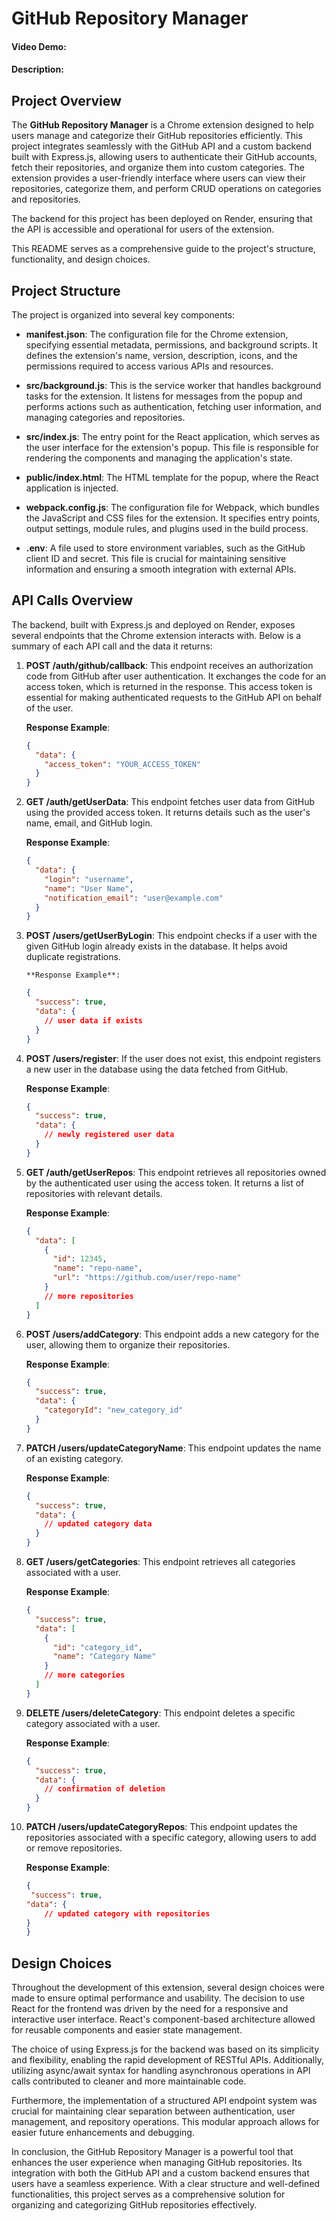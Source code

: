 # GitHub Repository Manager

#### Video Demo: <URL HERE>

#### Description:

## Project Overview

The **GitHub Repository Manager** is a Chrome extension designed to help users manage and categorize their GitHub repositories efficiently. This project integrates seamlessly with the GitHub API and a custom backend built with Express.js, allowing users to authenticate their GitHub accounts, fetch their repositories, and organize them into custom categories. The extension provides a user-friendly interface where users can view their repositories, categorize them, and perform CRUD operations on categories and repositories.

The backend for this project has been deployed on Render, ensuring that the API is accessible and operational for users of the extension.

This README serves as a comprehensive guide to the project's structure, functionality, and design choices.

## Project Structure

The project is organized into several key components:

- **manifest.json**: The configuration file for the Chrome extension, specifying essential metadata, permissions, and background scripts. It defines the extension's name, version, description, icons, and the permissions required to access various APIs and resources.

- **src/background.js**: This is the service worker that handles background tasks for the extension. It listens for messages from the popup and performs actions such as authentication, fetching user information, and managing categories and repositories.

- **src/index.js**: The entry point for the React application, which serves as the user interface for the extension's popup. This file is responsible for rendering the components and managing the application's state.

- **public/index.html**: The HTML template for the popup, where the React application is injected.

- **webpack.config.js**: The configuration file for Webpack, which bundles the JavaScript and CSS files for the extension. It specifies entry points, output settings, module rules, and plugins used in the build process.

- **.env**: A file used to store environment variables, such as the GitHub client ID and secret. This file is crucial for maintaining sensitive information and ensuring a smooth integration with external APIs.

## API Calls Overview

The backend, built with Express.js and deployed on Render, exposes several endpoints that the Chrome extension interacts with. Below is a summary of each API call and the data it returns:

1.  **POST /auth/github/callback**:
    This endpoint receives an authorization code from GitHub after user authentication. It exchanges the code for an access token, which is returned in the response. This access token is essential for making authenticated requests to the GitHub API on behalf of the user.

    **Response Example**:

    ```json
    {
      "data": {
        "access_token": "YOUR_ACCESS_TOKEN"
      }
    }
    ```

2.  **GET /auth/getUserData**:
    This endpoint fetches user data from GitHub using the provided access token. It returns details such as the user's name, email, and GitHub login.

    **Response Example**:

    ```json
    {
      "data": {
        "login": "username",
        "name": "User Name",
        "notification_email": "user@example.com"
      }
    }
    ```

3.  **POST /users/getUserByLogin**:
    This endpoint checks if a user with the given GitHub login already exists in the database. It helps avoid duplicate registrations.

        **Response Example**:

    ```json
    {
      "success": true,
      "data": {
        // user data if exists
      }
    }
    ```

4.  **POST /users/register**:
    If the user does not exist, this endpoint registers a new user in the database using the data fetched from GitHub.

    **Response Example**:

    ```json
    {
      "success": true,
      "data": {
        // newly registered user data
      }
    }
    ```

5.  **GET /auth/getUserRepos**:
    This endpoint retrieves all repositories owned by the authenticated user using the access token. It returns a list of repositories with relevant details.

    **Response Example**:

    ```json
    {
      "data": [
        {
          "id": 12345,
          "name": "repo-name",
          "url": "https://github.com/user/repo-name"
        }
        // more repositories
      ]
    }
    ```

6.  **POST /users/addCategory**:
    This endpoint adds a new category for the user, allowing them to organize their repositories.

    **Response Example**:

    ```json
    {
      "success": true,
      "data": {
        "categoryId": "new_category_id"
      }
    }
    ```

7.  **PATCH /users/updateCategoryName**:
    This endpoint updates the name of an existing category.

    **Response Example**:

    ```json
    {
      "success": true,
      "data": {
        // updated category data
      }
    }
    ```

8.  **GET /users/getCategories**:
    This endpoint retrieves all categories associated with a user.

    **Response Example**:

    ```json
    {
      "success": true,
      "data": [
        {
          "id": "category_id",
          "name": "Category Name"
        }
        // more categories
      ]
    }
    ```

9.  **DELETE /users/deleteCategory**:
    This endpoint deletes a specific category associated with a user.

    **Response Example**:

    ```json
    {
      "success": true,
      "data": {
        // confirmation of deletion
      }
    }
    ```

10. **PATCH /users/updateCategoryRepos**:
    This endpoint updates the repositories associated with a specific category, allowing users to add or remove repositories.

    **Response Example**:


    ```json
    {
     "success": true,
    "data": {
        // updated category with repositories
    }
    }
    ```

## Design Choices

Throughout the development of this extension, several design choices were made to ensure optimal performance and usability. The decision to use React for the frontend was driven by the need for a responsive and interactive user interface. React's component-based architecture allowed for reusable components and easier state management.

The choice of using Express.js for the backend was based on its simplicity and flexibility, enabling the rapid development of RESTful APIs. Additionally, utilizing async/await syntax for handling asynchronous operations in API calls contributed to cleaner and more maintainable code.

Furthermore, the implementation of a structured API endpoint system was crucial for maintaining clear separation between authentication, user management, and repository operations. This modular approach allows for easier future enhancements and debugging.

In conclusion, the GitHub Repository Manager is a powerful tool that enhances the user experience when managing GitHub repositories. Its integration with both the GitHub API and a custom backend ensures that users have a seamless experience. With a clear structure and well-defined functionalities, this project serves as a comprehensive solution for organizing and categorizing GitHub repositories effectively.
